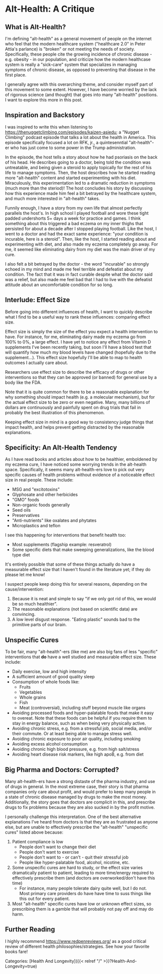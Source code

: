 # Alt-Health: A Critique

## What is Alt-Health?

I'm defining "alt-health" as a general movement of people on the internet who
feel that the modern healthcare system ("healthcare 2.0" in Peter Attia's
parlance) is "broken" or not meeting the needs of society.
Specifically, these people cite the growing incidence of chronic disease - e.g.
obesity - in our population, and criticize how the modern healthcase system is
really a "sick-care" system that specializes in managing symptoms of chronic
disease, as opposed to preventing that disease in the first place.

I generally agree with this overarching theme, and consider myself part of this
movement to some extent.
However, I have become worried by the lack of rigorous science (and thought)
that goes into many "alt-health" positions.
I want to explore this more in this post.

## Inspiration and Backstory

I was inspired to write this when listening to
https://thenuggetclimbing.com/episodes/kaizen-asiedu; a "Nugget Climbing"
podcast episode that talks a lot about the health in America.
This episode specifically focused a lot on RFK, jr., a quintesenntial
"alt-health"-er who has just come to some power in the Trump administration.

In the episode, the host tells a story about how he had psoriasis on the back of
his head.
He describes going to a doctor, being told the condition was untreatable, and
being given a steroid to apply topically for the rest of his life to manage
symptoms.
Then, the host describes how he started reading more "alt-health" content and
started experimenting with his diet.
Miraculously, this experimentation led to a dramatic reduction in symptoms (much
more than the steriod)!
The host concludes his story by discussing how this experience made him feel a
bit betrayed by the healthcare system, and much more interested in "alt-health"
takes.

Funnily enough, I have a story from my own life that almost perfectly parallels
the host's.
In high school I played football and wore these tight padded undershorts 5+ days
a week for practice and games.
I think something about this triggered a bad eczema on my inner thighs that
persisted for about a decade after I stopped playing football.
Like the host, I went to a doctor and had the exact same experience: "your
condition is incurable, here is a steroid".
Then, like the host, I started reading about and experimenting with diet, and
also made my eczema completely go away.
For me, it seemed like eliminating dairy from my diet was the main driver of my
cure.

I also felt a bit betrayed by the doctor - the word "incurable" so strongly
echoed in my mind and made me feel terrible and defeatist about my condition.
The fact that it was in fact curable despite what the doctor said was a relief,
but also made me feel bad that I had to live with the defeatist attitude about
an uncomfortable condition for so long.

## Interlude: Effect Size

Before going into different influences of health, I want to quickly describe
what I find to be a useful way to rank these influences: comparing effect size.

Effect size is simply the size of the effect you expect a health intervention to
have.
For instance, for me, eliminating dairy made my eczema go from 100% to 0%, a
large effect.
I have yet to notice any effect from Vitamin D supplements I've been recently
taking, but soon I'll have a blood test that will quantify how much my blood
levels have changed (hopefully due to the supplement...).
This effect size hopefully I'll be able to map to health outcomes I actually
care about.

Researchers use effect size to describe the efficacy of drugs or other
interventions so that they can be approved (or banned) for general use by a body
like the FDA.

Note that it is quite common for there to be a reasonable explanation for why
something should impact health (e.g. a molecular mechanism), but for the actual
effect size to be zero or even negative.
Many, many billions of dollars are continuously and painfully spent on drug
trials that fail in probably the best illustration of this phenomenon.

Keeping effect size in mind is a good way to consistency judge things that
impact health, and helps prevent getting distracted by the reasonable
explanations.

## Specificity: An Alt-Health Tendency

As I have read books and articles about how to be healthier, emboldened by my
eczema cure, I have noticed some worrying trends in the alt-health space.
Specifically, it seems many alt-health-ers love to pick out very specific causes
of health problems without evidence of a noticeable effect size in real people.
These include:

 - MSG and "excitotoxins"
 - Glyphosate and other herbicides
 - "GMO" foods
 - Non-organic foods generally
 - Seed oils
 - Preservatives
 - "Anti-nutrients" like oxalates and phytates
 - Microplastics and teflon

I see this happening for interventions that benefit health too:

 - Most supplements (flagship example: resveratrol)
 - Some specific diets that make sweeping generalizations, like the blood type
   diet

It's entirely possible that some of these things actually do have a measurable
effect size that I haven't found in the literature yet; if they do please let me
know!

I suspect people keep doing this for several reasons, depending on the
cause/intervention:

1. Because it is neat and simple to say "if we only got rid of this, we would be
   so much healthier".
2. The reasonable explanations (not based on scientific data) are convincing.
3. A low level disgust response.
   "Eating plastic" sounds bad to the primitive parts of our brain.

## Unspecific Cures

To be fair, many "alt-health"-ers (like me) are also big fans of less "specific"
interventions that **do** have a well studied and measurable effect size.
These include:

 - Daily exercise, low and high intensity
 - A sufficient amount of good quality sleep
 - Consumption of whole foods like:
   - Fruits
   - Vegetables
   - Whole grains
   - Fish
   - Meat (controversial), including stuff beyond muscle like organs
 - Avoiding processed foods and hyper-palatable foods that make it easy to
   overeat.
   Note that these foods can be helpful if you require them to stay in energy
   balance, such as when being very physically active.
 - Avoiding chronic stress, e.g. from a stressful job, social media, and/or
   their commute.
   Or at least being able to manage stress well.
 - Avoiding chronic exposure to poor air quality, including smoking
 - Avoiding excess alcohol consumption
 - Avoiding chronic high blood pressure, e.g. from high salt/stress
 - Avoiding heart disease risk markers, like high apoB, e.g. from diet

## Big Pharma and Doctors: Corrupted?

Many alt-health-ers have a strong distaste of the pharma industry, and use of
drugs in general.
In the most extreme case, their story is that pharma companies only care about
profit, and would prefer to keep many people in a state of chronic disease
managed by drugs to make the most money.
Additionally, the story goes that doctors are complicit in this, and prescribe
drugs to fix problems because they are also sucked in by the profit motive.

I personally challenge this interpretation.
One of the best alternative explanations I've heard from doctors is that they
are as frustrated as anyone else, but are unable to effectively prescribe the
"alt-health" "unspecific cures" listed above because:

1. Patient compliance is low
   - People don't want to change their diet
   - People don't want to exercise
   - People don't want to - or can't - quit their stressful job
   - People like hyper-palatable food, alcohol, nicotine, etc.
2. Some unspecific cures are hard to study, or the effect size varies
   dramatically patient to patient, leading to more time/energy required to
   effectively prescribe them (and doctors are overworked/don't have this time)
   - For instance, many people tolerate dairy quite well, but I do not.
     Most primary care providers do have have time to suss things like this out
     for every patient.
3. Most "alt-health" specific cures have low or unknown effect sizes, so
   prescribing them is a gamble that will probably not pay off and may do harm.

## Further Reading

I highly recommend https://www.redpenreviews.org/ as a good critical review of
different health philosophies/strategies.  See how your favorite books fare!

Categories: [Health And Longevity]({{< relref "/" >}}?Health-And-Longevity=true)